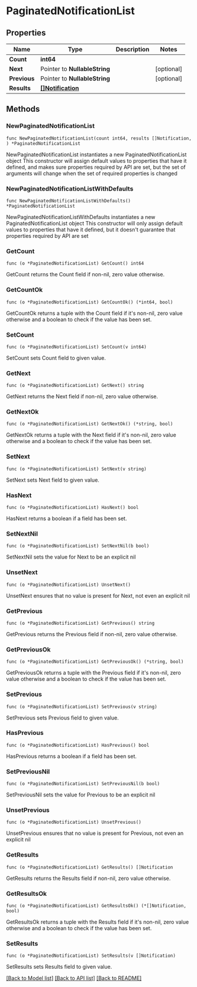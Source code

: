 # PaginatedNotificationList

## Properties

Name | Type | Description | Notes
------------ | ------------- | ------------- | -------------
**Count** | **int64** |  | 
**Next** | Pointer to **NullableString** |  | [optional] 
**Previous** | Pointer to **NullableString** |  | [optional] 
**Results** | [**[]Notification**](Notification.md) |  | 

## Methods

### NewPaginatedNotificationList

`func NewPaginatedNotificationList(count int64, results []Notification, ) *PaginatedNotificationList`

NewPaginatedNotificationList instantiates a new PaginatedNotificationList object
This constructor will assign default values to properties that have it defined,
and makes sure properties required by API are set, but the set of arguments
will change when the set of required properties is changed

### NewPaginatedNotificationListWithDefaults

`func NewPaginatedNotificationListWithDefaults() *PaginatedNotificationList`

NewPaginatedNotificationListWithDefaults instantiates a new PaginatedNotificationList object
This constructor will only assign default values to properties that have it defined,
but it doesn't guarantee that properties required by API are set

### GetCount

`func (o *PaginatedNotificationList) GetCount() int64`

GetCount returns the Count field if non-nil, zero value otherwise.

### GetCountOk

`func (o *PaginatedNotificationList) GetCountOk() (*int64, bool)`

GetCountOk returns a tuple with the Count field if it's non-nil, zero value otherwise
and a boolean to check if the value has been set.

### SetCount

`func (o *PaginatedNotificationList) SetCount(v int64)`

SetCount sets Count field to given value.


### GetNext

`func (o *PaginatedNotificationList) GetNext() string`

GetNext returns the Next field if non-nil, zero value otherwise.

### GetNextOk

`func (o *PaginatedNotificationList) GetNextOk() (*string, bool)`

GetNextOk returns a tuple with the Next field if it's non-nil, zero value otherwise
and a boolean to check if the value has been set.

### SetNext

`func (o *PaginatedNotificationList) SetNext(v string)`

SetNext sets Next field to given value.

### HasNext

`func (o *PaginatedNotificationList) HasNext() bool`

HasNext returns a boolean if a field has been set.

### SetNextNil

`func (o *PaginatedNotificationList) SetNextNil(b bool)`

 SetNextNil sets the value for Next to be an explicit nil

### UnsetNext
`func (o *PaginatedNotificationList) UnsetNext()`

UnsetNext ensures that no value is present for Next, not even an explicit nil
### GetPrevious

`func (o *PaginatedNotificationList) GetPrevious() string`

GetPrevious returns the Previous field if non-nil, zero value otherwise.

### GetPreviousOk

`func (o *PaginatedNotificationList) GetPreviousOk() (*string, bool)`

GetPreviousOk returns a tuple with the Previous field if it's non-nil, zero value otherwise
and a boolean to check if the value has been set.

### SetPrevious

`func (o *PaginatedNotificationList) SetPrevious(v string)`

SetPrevious sets Previous field to given value.

### HasPrevious

`func (o *PaginatedNotificationList) HasPrevious() bool`

HasPrevious returns a boolean if a field has been set.

### SetPreviousNil

`func (o *PaginatedNotificationList) SetPreviousNil(b bool)`

 SetPreviousNil sets the value for Previous to be an explicit nil

### UnsetPrevious
`func (o *PaginatedNotificationList) UnsetPrevious()`

UnsetPrevious ensures that no value is present for Previous, not even an explicit nil
### GetResults

`func (o *PaginatedNotificationList) GetResults() []Notification`

GetResults returns the Results field if non-nil, zero value otherwise.

### GetResultsOk

`func (o *PaginatedNotificationList) GetResultsOk() (*[]Notification, bool)`

GetResultsOk returns a tuple with the Results field if it's non-nil, zero value otherwise
and a boolean to check if the value has been set.

### SetResults

`func (o *PaginatedNotificationList) SetResults(v []Notification)`

SetResults sets Results field to given value.



[[Back to Model list]](../README.md#documentation-for-models) [[Back to API list]](../README.md#documentation-for-api-endpoints) [[Back to README]](../README.md)



